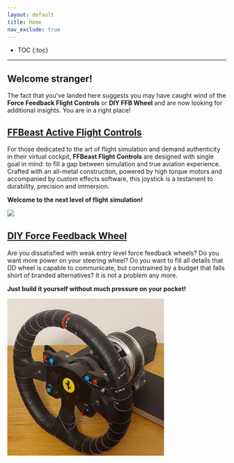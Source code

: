 ```yaml
---
layout: default
title: Home
nav_exclude: true
---
```


- TOC
{:toc}

---

## Welcome stranger! 

The fact that you've landed here suggests you may have caught wind of the 
**Force Feedback Flight Controls** or **DIY FFB Wheel** and are now looking for additional insights.
You are in a right place!


## [FFBeast Active Flight Controls](docs/en/joystick.html)

For those dedicated to the art of flight simulation and  demand authenticity in their virtual cockpit,
**FFBeast Flight Controls** are designed with single goal in mind:
to fill a gap between simulation and true aviation experience. Crafted with an all-metal construction,
powered by high torque motors and accompanied by custom effects software, this joystick is a testament 
to durability, precision and immersion.

**Welcome to the next level of flight simulation!**

[<img src="assets/images/joystick_rotating.gif" width = "360">](docs/en/joystick.html)


## [DIY Force Feedback Wheel](docs/en/wheel.html)

Are you dissatisfied with weak entry level force feedback wheels?
Do you want more power on your steering wheel?
Do you want to fill all details that DD wheel is capable to communicate, 
but constrained by a budget that falls short of branded alternatives?
It is not a problem any more.

**Just build it yourself without much pressure on your pocket!** 

[<img src="assets/images/wheel_crop.jpg" width="360">](docs/en/wheel.html)


